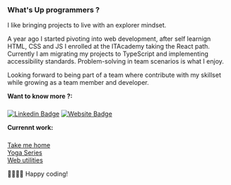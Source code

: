 ### What's Up programmers ?

I like bringing projects to live with an explorer mindset.

A year ago I started pivoting into web development, after self learnign HTML, CSS and JS I enrolled at the ITAcademy taking the React path. Currently I am migrating my projects to TypeScript and implementing accessibility standards. Problem-solving in team scenarios is what I enjoy.

Looking forward to being part of a team where contribute with my skillset while growing as a team member and developer.

**Want to know more ?:**
###
[![Linkedin Badge](https://img.shields.io/badge/-LinkedIn-0e76a8?style=flat-square&logo=Linkedin&logoColor=white)](https://www.linkedin.com/in/alexandrecb/)
[![Website Badge](https://img.shields.io/badge/Website-3b5998?style=flat-square&logo=google-chrome&logoColor=white)](https://alexcumplido.github.io/portfolio/)

<!-- **Technologies:**
###
![HTML5](https://img.shields.io/badge/-HTML5-E34F26?style=plastic&logo=html5&logoColor=white)
![CSS3](https://img.shields.io/badge/-CSS3-1572B6?style=plastic&logo=css3&logoColor=white)
![SASS](https://img.shields.io/badge/-SASS-CC6699?style=plastic&logo=sass&logoColor=white)
![JavaScript](https://img.shields.io/badge/-JavaScript-F7DF1E?style=plastic&logo=JavaScript&logoColor=black)
![TypeScript](https://badgen.net/badge/-/TypeScript/blue?icon=typescript&label)
![React](https://img.shields.io/badge/-React-61DAFB?style=plastic&logo=react&logoColor=white)
![Json](https://img.shields.io/badge/json-5E5C5C?style=plastic&logo=json&logoColor=white)
![VSCode](https://img.shields.io/badge/Visual_Studio_Code-0078D4?style=plastic&logo=visual%20studio%20code&logoColor=white)
![Git](https://img.shields.io/badge/-Git-F05032?style=plastic&logo=git&logoColor=white)
![GitHub](https://img.shields.io/badge/GitHub-100000?style=plastic&logo=github&logoColor=white) -->

**Currennt work:**
###
<a href="https://takemehome-three.vercel.app/" target="_blank">Take me home</a>\
<a href="https://yogaseries.vercel.app/" target="_blank">Yoga Series</a>\
<a href="https://alexcumplido.github.io/frontend-projects/" target="_blank">Web utilities</a>

👨‍💻👩‍💻 Happy coding!







